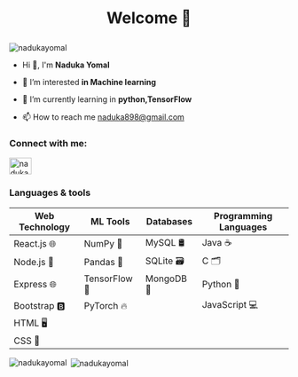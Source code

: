 ### <h1> <p align = "center">Welcome 🙏 </p></h1>

<p align="left"> <img src="https://komarev.com/ghpvc/?username=nadukayomal&label=Profile%20views&color=0e75b6&style=flat" alt="nadukayomal" /> </p>

- Hi 👋, I'm **Naduka Yomal**

- 👀 I’m interested **in Machine learning**

- 🌱 I’m currently learning in **python,TensorFlow**

- 📫 How to reach me [naduka898@gmail.com](naduka898@gmail.com)

<h3 align="left">Connect with me:</h3>
<p align="left">
<a href="https://linkedin.com/in/naduka-yomal-597876253" target="blank"><img align="center" src="https://raw.githubusercontent.com/rahuldkjain/github-profile-readme-generator/master/src/images/icons/Social/linked-in-alt.svg" alt="naduka yomal" height="30" width="40" /></a>
</p>
<h3 align="left">Languages & tools</h3>

| Web Technology       | ML Tools        | Databases      | Programming Languages |
|----------------------|-----------------|----------------|-----------------------|
| React.js 🌐          | NumPy 🧮        | MySQL 🛢️       | Java ☕               |
| Node.js 🚀           | Pandas 🐼       | SQLite 🗃️      | C 🗂️                 |
| Express 🌐           | TensorFlow 🤖   | MongoDB 🍃     | Python 🐍             |
| Bootstrap 🅱️        | PyTorch 🔥      |                | JavaScript 💻         |
| HTML 🖥️             |                 |                |                       |
| CSS 🎨              |                 |                |                       |





<p><img align="left" src="https://github-readme-stats.vercel.app/api/top-langs?username=nadukayomal&show_icons=true&locale=en&layout=compact" alt="nadukayomal" /></p>

<p>&nbsp;<img align="center" src="https://github-readme-stats.vercel.app/api?username=nadukayomal&show_icons=true&locale=en" alt="nadukayomal" /></p>

